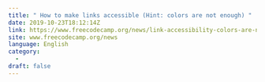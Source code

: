 ```yaml
---
title: " How to make links accessible (Hint: colors are not enough) "
date: 2019-10-23T18:12:14Z
link: https://www.freecodecamp.org/news/link-accessibility-colors-are-not-enough/?utm_medium=RSS&utm_source=news.12bit.vn
site: www.freecodecamp.org/news
language: English
category:
  -   
draft: false
---
```

